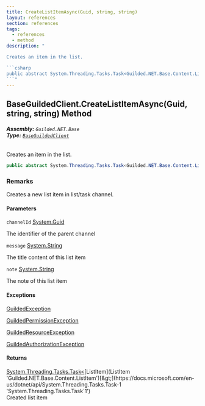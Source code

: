 ```yaml
---
title: CreateListItemAsync(Guid, string, string)
layout: references
section: references
tags:
  - references
  - method
description: "

Creates an item in the list.

```csharp
public abstract System.Threading.Tasks.Task<Guilded.NET.Base.Content.ListItem> CreateListItemAsync(System.Guid channelId, string message, string? note=null);
```"
---
```


## BaseGuildedClient.CreateListItemAsync(Guid, string, string) Method
###### **Assembly:** `Guilded.NET.Base`<br/>**Type:** [`BaseGuildedClient`](BaseGuildedClient 'Guilded.NET.Base.BaseGuildedClient')

Creates an item in the list.

```csharp
public abstract System.Threading.Tasks.Task<Guilded.NET.Base.Content.ListItem> CreateListItemAsync(System.Guid channelId, string message, string? note=null);
```

### Remarks
  
Creates a new list item in list/task channel.
#### Parameters

<a name='Guilded.NET.Base.BaseGuildedClient.CreateListItemAsync(System.Guid,string,string).channelId'></a>

`channelId` [System.Guid](https://docs.microsoft.com/en-us/dotnet/api/System.Guid 'System.Guid')

The identifier of the parent channel

<a name='Guilded.NET.Base.BaseGuildedClient.CreateListItemAsync(System.Guid,string,string).message'></a>

`message` [System.String](https://docs.microsoft.com/en-us/dotnet/api/System.String 'System.String')

The title content of this list item

<a name='Guilded.NET.Base.BaseGuildedClient.CreateListItemAsync(System.Guid,string,string).note'></a>

`note` [System.String](https://docs.microsoft.com/en-us/dotnet/api/System.String 'System.String')

The note of this list item

#### Exceptions

[GuildedException](GuildedException 'Guilded.NET.Base.GuildedException')

[GuildedPermissionException](GuildedPermissionException 'Guilded.NET.Base.GuildedPermissionException')

[GuildedResourceException](GuildedResourceException 'Guilded.NET.Base.GuildedResourceException')

[GuildedAuthorizationException](GuildedAuthorizationException 'Guilded.NET.Base.GuildedAuthorizationException')

#### Returns
[System.Threading.Tasks.Task&lt;](https://docs.microsoft.com/en-us/dotnet/api/System.Threading.Tasks.Task-1 'System.Threading.Tasks.Task`1')[ListItem](ListItem 'Guilded.NET.Base.Content.ListItem')[&gt;](https://docs.microsoft.com/en-us/dotnet/api/System.Threading.Tasks.Task-1 'System.Threading.Tasks.Task`1')  
Created list item